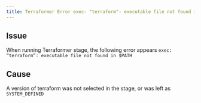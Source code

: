 ```yaml
---
title: Terraformer Error exec- "terraform"- executable file not found in $PATH
---
```


## Issue
When running Terraformer stage, the following error appears
```exec: “terraform”: executable file not found in $PATH```

## Cause
A version of terraform was not selected in the stage, or was left as ```SYSTEM_DEFINED```

